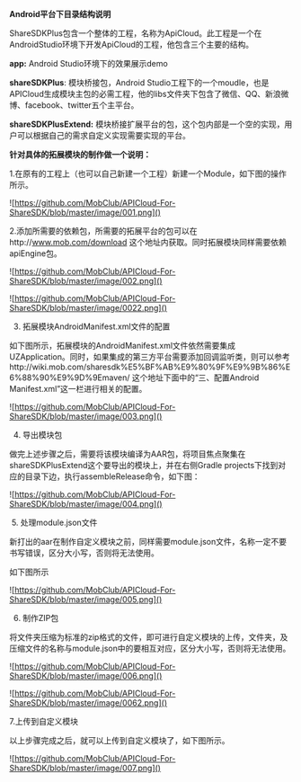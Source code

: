 **Android平台下目录结构说明**

ShareSDKPlus包含一个整体的工程，名称为ApiCloud。此工程是一个在AndroidStudio环境下开发ApiCloud的工程，他包含三个主要的结构。

**app:** Android Studio环境下的效果展示demo

**shareSDKPlus**: 模块桥接包，Android Studio工程下的一个moudle，也是APICloud生成模块主包的必需工程，他的libs文件夹下包含了微信、QQ、新浪微博、facebook、twitter五个主平台。

**shareSDKPlusExtend:** 模块桥接扩展平台的包，这个包内部是一个空的实现，用户可以根据自己的需求自定义实现需要实现的平台。

 

**针对具体的拓展模块的制作做一个说明：**

1.在原有的工程上（也可以自己新建一个工程）新建一个Module，如下图的操作所示。

![https://github.com/MobClub/APICloud-For-ShareSDK/blob/master/image/001.png]()

2.添加所需要的依赖包，所需要的拓展平台的包可以在http://www.mob.com/download 这个地址内获取。同时拓展模块同样需要依赖apiEngine包。

![https://github.com/MobClub/APICloud-For-ShareSDK/blob/master/image/002.png]()

![https://github.com/MobClub/APICloud-For-ShareSDK/blob/master/image/0022.png]()

3. 拓展模块AndroidManifest.xml文件的配置

如下图所示，拓展模块的AndroidManifest.xml文件依然需要集成UZApplication。同时，如果集成的第三方平台需要添加回调监听类，则可以参考http://wiki.mob.com/sharesdk%E5%BF%AB%E9%80%9F%E9%9B%86%E6%88%90%E9%9D%9Emaven/ 这个地址下面中的“三、配置Android Manifest.xml”这一栏进行相关的配置。

![https://github.com/MobClub/APICloud-For-ShareSDK/blob/master/image/003.png]()

4. 导出模块包

做完上述步骤之后，需要将该模块编译为AAR包，将项目焦点聚集在shareSDKPlusExtend这个要导出的模块上，并在右侧Gradle projects下找到对应的目录下边，执行assembleRelease命令，如下图：

![https://github.com/MobClub/APICloud-For-ShareSDK/blob/master/image/004.png]()

​	5. 处理module.json文件

新打出的aar在制作自定义模块之前，同样需要module.json文件，名称一定不要书写错误，区分大小写，否则将无法使用。

如下图所示

![https://github.com/MobClub/APICloud-For-ShareSDK/blob/master/image/005.png]()

6. 制作ZIP包

将文件夹压缩为标准的zip格式的文件，即可进行自定义模块的上传，文件夹，及压缩文件的名称与module.json中的要相互对应，区分大小写，否则将无法使用。

![https://github.com/MobClub/APICloud-For-ShareSDK/blob/master/image/006.png]()

![https://github.com/MobClub/APICloud-For-ShareSDK/blob/master/image/0062.png]()

7.上传到自定义模块

以上步骤完成之后，就可以上传到自定义模块了，如下图所示。

![https://github.com/MobClub/APICloud-For-ShareSDK/blob/master/image/007.png]()

